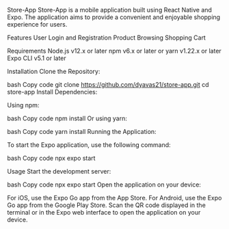 Store-App
Store-App is a mobile application built using React Native and Expo. The application aims to provide a convenient and enjoyable shopping experience for users.

Features
User Login and Registration
Product Browsing
Shopping Cart

Requirements
Node.js v12.x or later
npm v6.x or later or yarn v1.22.x or later
Expo CLI v5.1 or later


Installation
Clone the Repository:

bash
Copy code
git clone https://github.com/dyavas21/store-app.git
cd store-app
Install Dependencies:

Using npm:

bash
Copy code
npm install
Or using yarn:

bash
Copy code
yarn install
Running the Application:

To start the Expo application, use the following command:

bash
Copy code
npx expo start

Usage
Start the development server:

bash
Copy code
npx expo start
Open the application on your device:

For iOS, use the Expo Go app from the App Store.
For Android, use the Expo Go app from the Google Play Store.
Scan the QR code displayed in the terminal or in the Expo web interface to open the application on your device.
